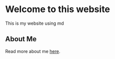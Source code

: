 <link rel="stylesheet" href="assets/styles.css">



# Welcome to this website

This is my website using md



## About Me

Read more about me [here](about.md).